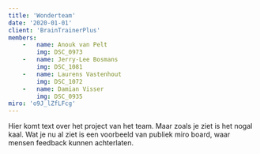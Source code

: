 ```yaml
---
title: 'Wonderteam'
date: '2020-01-01'
client: 'BrainTrainerPlus'
members:
    -   name: Anouk van Pelt
        img: DSC_0973
    -   name: Jerry-Lee Bosmans
        img: DSC_1081
    -   name: Laurens Vastenhout
        img: DSC_1072
    -   name: Damian Visser
        img: DSC_0935
miro: 'o9J_lZfLFcg'
---
```



Hier komt text over het project van het team. Maar zoals je ziet is het nogal kaal. Wat je nu al ziet is een voorbeeld van publiek miro board, waar mensen feedback kunnen achterlaten.


